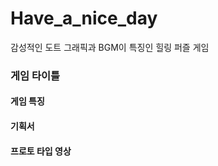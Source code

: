 # Have_a_nice_day
감성적인 도트 그래픽과 BGM이 특징인 힐링 퍼즐 게임

### 게임 타이틀

#### 게임 특징


#### 기획서

#### 프로토 타입 영상

